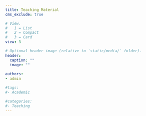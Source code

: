 ```yaml
---
title: Teaching Material
cms_exclude: true

# View.
#   1 = List
#   2 = Compact
#   3 = Card
view: 3

# Optional header image (relative to `static/media/` folder).
header:
  caption: ""
  image: ""
  
authors:
- admin

#tags:
#- Academic

#categories:
#- Teaching
---
```

